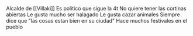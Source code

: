 Alcalde de [[Villaki]]
Es politico que sigue la 4t
No quiere tener las cortinas abiertas
Le gusta mucho ser halagado
Le gusta cazar animales
Siempre dice que "las cosas estan bien en su ciudad"
Hace muchos festivales en el pueblo